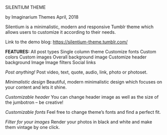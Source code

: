 SILENTIUM THEME

by Imaginarium Themes
April, 2018

Silentium is a minimalistic, modern and responsive Tumblr theme which allows users to customize it according to their needs.

Link to the demo blog: https://silentium-theme.tumblr.com/ 

**FEATURES:**
All post types
Single column theme
Customize fonts
Custom colors
Custom images
Overall background image
Customize header background Image
Image filters
Social links

*Post anything!*
Post video, text, quote, audio, link, photo or photoset. 

*Minimalistic design*
Beautiful, modern minimalistic design which focuses on your content and lets it shine.

*Customizable header*
You can change header image as well as the size of the jumbotron – be creative!

*Customizable fonts*
Feel free to change theme’s fonts and find a perfect fit.

*Filter for your images*
Render your photos in black and white and make them vintage by one click.


